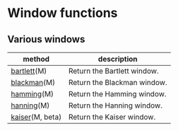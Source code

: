 # Window functions

## Various windows

method | description
---|---
[bartlett](generated/numpy.bartlett.html#numpy.bartlett)(M) | Return the Bartlett window.
[blackman](generated/numpy.blackman.html#numpy.blackman)(M) | Return the Blackman window.
[hamming](generated/numpy.hamming.html#numpy.hamming)(M) | Return the Hamming window.
[hanning](generated/numpy.hanning.html#numpy.hanning)(M) | Return the Hanning window.
[kaiser](generated/numpy.kaiser.html#numpy.kaiser)(M, beta) | Return the Kaiser window.